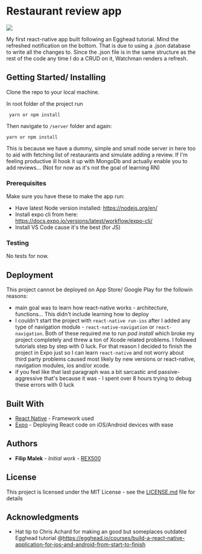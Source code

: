 # Restaurant review app

![](appAnimation.gif)

My first react-native app built following an Egghead tutorial.
Mind the refreshed notification on the bottom. That is due to
using a .json database to write all the changes to. Since the
.json file is in the same structure as the rest of the code
any time I do a CRUD on it, Watchman renders a refresh.

## Getting Started/ Installing

Clone the repo to your local machine.

In root folder of the project run
```
 yarn or npm install
```
 
Then navigate to `/server` folder and again:
```
yarn or npm install
```

This is because we have a dummy, simple and small node server in here too to aid with fetching list of restaurants and simulate adding a review.
If I'm feeling productive ill hook it up with MongoDb and actually enable you to add reviews... (Not for now as it's not the goal of learning RN)

### Prerequisites

Make sure you have these to make the app run:
* Have latest Node version installed: https://nodejs.org/en/
* Install expo cli from here: https://docs.expo.io/versions/latest/workflow/expo-cli/
* Install VS Code cause it's the best (for JS)

### Testing

No tests for now.

## Deployment

This project cannot be deployed on App Store/ Google Play for the followin reasons:
* main goal was to learn how react-native works - architecture, functions... This didn't include learning how to deploy
* I couldn't start the project with `react-native run-ios` after I added any type of navigation module - `react-native-navigation` or `react-navigation`. Both of these required me to run *pod install* which broke my project completely and threw a ton of Xcode related problems. I followed tutorials step by step with 0 luck. For that reason I decided to finish the project in Expo just so I can learn `react-native` and not worry about third party problems caused most likely by new versions or react-native, navigation modules, ios and/or xcode.
* if you feel like that last paragraph was a bit sarcastic and passive-aggressive that's because it was - I spent over 8 hours trying to debug these errors with 0 luck

## Built With

* [React Native](https://reactnative.dev/) - Framework used
* [Expo](https://expo.io) - Deploying React code on iOS/Android devices with ease

## Authors

* **Filip Malek** - *Initial work* - [REX500](https://github.com/REX500)

## License

This project is licensed under the MIT License - see the [LICENSE.md](LICENSE.md) file for details

## Acknowledgments

* Hat tip to Chris Achard for making an good but someplaces outdated Egghead tutorial @https://egghead.io/courses/build-a-react-native-application-for-ios-and-android-from-start-to-finish
